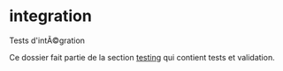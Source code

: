 ﻿# integration

Tests d'intÃ©gration

Ce dossier fait partie de la section [testing](..) qui contient tests et validation.
